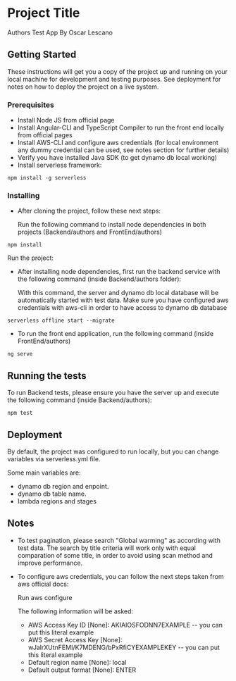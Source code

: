 # Project Title

Authors Test App By Oscar Lescano

## Getting Started

These instructions will get you a copy of the project up and running on your local machine for development and testing purposes. See deployment for notes on how to deploy the project on a live system.

### Prerequisites

* Install Node JS from official page
* Install Angular-CLI and TypeScript Compiler to run the front end locally from official pages
* Install AWS-CLI and configure aws credentials (for local environment any dummy credential can be used, see notes section for further details)
* Verify you have installed Java SDK (to get dynamo db local working)
* Install serverless framework:

```
npm install -g serverless
```

### Installing

* After cloning the project, follow these next steps:

	Run the following command to install node dependencies in both projects (Backend/authors and FrontEnd/authors) 

```
npm install
```

Run the project:

* After installing node dependencies, first run the backend service with the following command (inside Backend/authors folder):

	With this command, the server and dynamo db local database will be automatically started with test data. 
	Make sure you have configured aws credentials with aws-cli in order to have access to dynamo db database

```
serverless offline start --migrate
```

* To run the front end application, run the following command (inside FrontEnd/authors)

```
ng serve
```


## Running the tests

To run Backend tests, please ensure you have the server up and execute the following command (inside Backend/authors):

```
npm test
```

## Deployment

By default, the project was configured to run locally, but you can change variables via serverless.yml file. 

Some main variables are:

* dynamo db region and enpoint. 
* dynamo db table name. 
* lambda regions and stages


## Notes

* To test pagination, please search "Global warming" as according with test data. 
    The search by title criteria will work only with equal comparation of some title, in order to avoid using scan method and improve performance. 

* To configure aws credentials, you can follow the next steps taken from aws official docs:

	Run aws configure

	The following information will be asked: 

	* AWS Access Key ID [None]: AKIAIOSFODNN7EXAMPLE -- you can put this literal example
	* AWS Secret Access Key [None]: wJalrXUtnFEMI/K7MDENG/bPxRfiCYEXAMPLEKEY -- you can put this literal example
	* Default region name [None]: local
	* Default output format [None]: ENTER